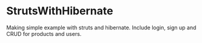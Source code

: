 # StrutsWithHibernate
Making simple example with struts and hibernate. Include login, sign up and CRUD for products and users.
